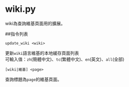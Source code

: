 wiki.py
=====
wiki為查詢維基頁面用的擴展。<br/>

##指令列表
```
update_wiki <wiki>
```
更新`wiki`語言維基的本地緩存頁面列表<br/>
可輸入值：`zh`(簡體中文)、`tc`(繁體中文)、`en`(英文)、`all`(全部)

```
[wiki|維基] <page>
```
查詢標題為`page`的維基頁面。